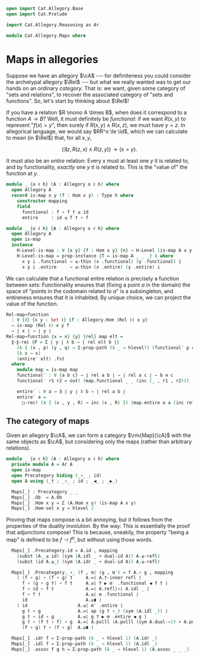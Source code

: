 ```agda
open import Cat.Allegory.Base
open import Cat.Prelude

import Cat.Allegory.Reasoning as Ar

module Cat.Allegory.Maps where
```

# Maps in allegories

Suppose we have an allegory $\cA$ --- for definiteness you could
consider the archetypal allegory $\Rel$ --- but what we really wanted
was to get our hands on an ordinary _category_. That is: we want, given
some category of "sets and relations", to recover the associated
category of "sets and functions". So, let's start by thinking about $\Rel$!

If you have a relation $R \mono A \times B$, when does it correspond to
a function $A \to B$? Well, it must definitely be _functional_: if we
want $R(x, y)$ to represent "$f(x) = y$", then surely if $R(x, y) \land
R(x, z)$, we must have $y = z$. In allegorical language, we would say
$RR^o \le \id$, which we can calculate to mean (in $\Rel$) that, for
all $x, y$,

$$
(\exists z, R(z, x) \land R(z, y)) \to (x = y)\text{.}
$$

It must also be an _entire_ relation: Every $x$ must at least one $y$ it
is related to, and by functionality, _exactly_ one $y$ it is related to.
This is the "value of" the function at $y$.

```agda
module _ {o ℓ h} (A : Allegory o ℓ h) where
  open Allegory A
  record is-map x y (f : Hom x y) : Type h where
    constructor mapping
    field
      functional : f ∘ f † ≤ id
      entire     : id ≤ f † ∘ f

module _ {o ℓ h} {A : Allegory o ℓ h} where
  open Allegory A
  open is-map
  instance
    H-Level-is-map : ∀ {x y} {f : Hom x y} {n} → H-Level (is-map A x y f) (suc n)
    H-Level-is-map = prop-instance {T = is-map A _ _ _} λ where
      x y i .functional → ≤-thin (x .functional) (y .functional) i
      x y i .entire     → ≤-thin (x .entire) (y .entire) i
```

We can calculate that a functional entire relation is precisely a
function between sets: Functionality ensures that (fixing a point $a$ in
the domain) the space of "points in the codomain related to $a$" is a
subsingleton, and entireness ensures that it is inhabited; By unique
choice, we can project the value of the function.

```agda
Rel-map→function
  : ∀ {ℓ} {x y : Set ℓ} {f : Allegory.Hom (Rel ℓ) x y}
  → is-map (Rel ℓ) x y f
  → ∣ x ∣ → ∣ y ∣
Rel-map→function {x = x} {y} {rel} map elt =
  ∥-∥-rec {P = Σ ∣ y ∣ λ b → ∣ rel elt b ∣}
    (λ { (x , p) (y , q) → Σ-prop-path (λ _ → hlevel!) (functional′ p q) })
    (λ x → x)
    (entire′ elt) .fst
  where
    module map = is-map map
    functional′ : ∀ {a b c} → ∣ rel a b ∣ → ∣ rel a c ∣ → b ≡ c
    functional′ r1 r2 = out! (map.functional _ _ (inc (_ , r1 , r2)))

    entire′ : ∀ a → ∃ ∣ y ∣ λ b → ∣ rel a b ∣
    entire′ a =
      □-rec! (λ { (x , y , R) → inc (x , R) }) (map.entire a a (inc refl))
```

## The category of maps

Given an allegory $\cA$, we can form a category $\rm{Map}(\cA)$ with the
same objects as $\cA$, but considering only the maps (rather than
arbitrary relations).

```agda
module _ {o ℓ h} (A : Allegory o ℓ h) where
  private module A = Ar A
  open is-map
  open Precategory hiding (_∘_ ; id)
  open A using (_† ; _∘_ ; id ; _◀_ ; _▶_)

  Maps[_] : Precategory _ _
  Maps[_] .Ob  = A.Ob
  Maps[_] .Hom x y = Σ (A.Hom x y) (is-map A x y)
  Maps[_] .Hom-set x y = hlevel 2
```

Proving that maps compose is a bit annoying, but it follows from the
properties of the duality involution. By the way: This is essentially
the proof that adjunctions compose! This is because, sneakily, the
property "being a map" is defined to be $f \dashv f^o$, but without
using those words.

```agda
  Maps[_] .Precategory.id = A.id , mapping
    (subst (A._≤ id) (sym (A.idl _ ∙ dual-id A)) A.≤-refl)
    (subst (id A.≤_) (sym (A.idr _ ∙ dual-id A)) A.≤-refl)

  Maps[_] .Precategory._∘_ (f , m) (g , m′) = f A.∘ g , mapping
    ( (f ∘ g) ∘ (f ∘ g) †     A.=⟨ A.†-inner refl ⟩
      f ∘ (g ∘ g †) ∘ f †     A.≤⟨ f ▶ m′ .functional ◀ f † ⟩
      f ∘ id ∘ f †            A.=⟨ A.refl⟩∘⟨ A.idl _ ⟩
      f ∘ f †                 A.≤⟨ m .functional ⟩
      id                      A.≤∎ )
    ( id                   A.≤⟨ m′ .entire ⟩
      g † ∘ g              A.=⟨ ap (g † ∘_) (sym (A.idl _)) ⟩
      g † ∘ id ∘ g         A.≤⟨ g † ▶ m .entire ◀ g ⟩
      g † ∘ (f † ∘ f) ∘ g  A.=⟨ A.pulll (A.pulll (sym A.dual-∘)) ∙ A.pullr refl ⟩
      (f ∘ g) † ∘ (f ∘ g)  A.≤∎ )

  Maps[_] .idr f = Σ-prop-path (λ _ → hlevel 1) (A.idr _)
  Maps[_] .idl f = Σ-prop-path (λ _ → hlevel 1) (A.idl _)
  Maps[_] .assoc f g h = Σ-prop-path (λ _ → hlevel 1) (A.assoc _ _ _)
```
